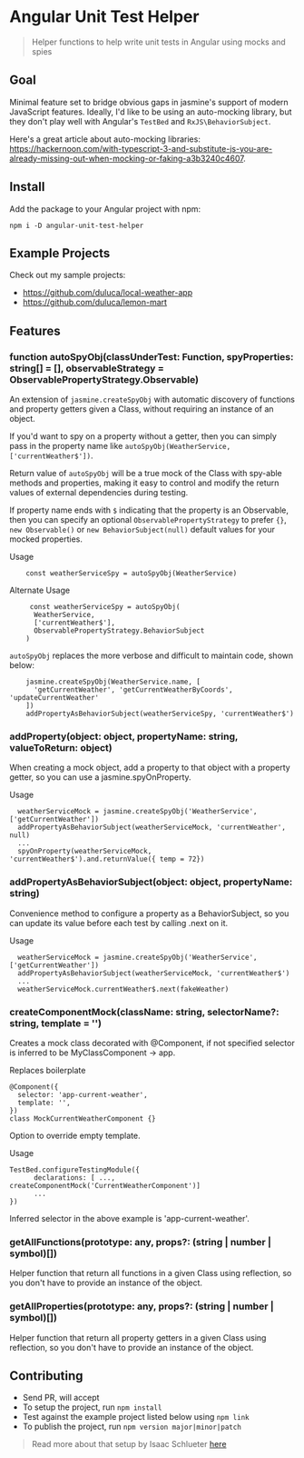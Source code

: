 # Angular Unit Test Helper
> Helper functions to help write unit tests in Angular using mocks and spies

## Goal
Minimal feature set to bridge obvious gaps in jasmine's support of modern JavaScript features. Ideally, I'd like to be using an auto-mocking library, but they don't play well with Angular's `TestBed` and `RxJS\BehaviorSubject`.

Here's a great article about auto-mocking libraries: https://hackernoon.com/with-typescript-3-and-substitute-js-you-are-already-missing-out-when-mocking-or-faking-a3b3240c4607.

## Install 
Add the package to your Angular project with npm: 
```
npm i -D angular-unit-test-helper
```

## Example Projects

Check out my sample projects:
 - https://github.com/duluca/local-weather-app
 - https://github.com/duluca/lemon-mart

## Features

### function autoSpyObj(classUnderTest: Function, spyProperties: string[] = [], observableStrategy = ObservablePropertyStrategy.Observable)

An extension of `jasmine.createSpyObj` with automatic discovery of functions and property getters given a Class, without requiring an instance of an object.

If you'd want to spy on a property without a getter, then you can simply pass in the property name like `autoSpyObj(WeatherService, ['currentWeather$'])`.

Return value of `autoSpyObj` will be a true mock of the Class with spy-able methods and properties, making it easy to control and modify the return values of external dependencies during testing.

If property name ends with `$` indicating that the property is an Observable, then you can specify an optional `ObservablePropertyStrategy` to prefer `{}`, `new Observable()` or `new BehaviorSubject(null)` default values for your mocked properties.

Usage
```
    const weatherServiceSpy = autoSpyObj(WeatherService)
```

Alternate Usage
```
     const weatherServiceSpy = autoSpyObj(
      WeatherService,
      ['currentWeather$'],
      ObservablePropertyStrategy.BehaviorSubject
    )
```

`autoSpyObj` replaces the more verbose and difficult to maintain code, shown below:
```
    jasmine.createSpyObj(WeatherService.name, [
      'getCurrentWeather', 'getCurrentWeatherByCoords', 'updateCurrentWeather'
    ])
    addPropertyAsBehaviorSubject(weatherServiceSpy, 'currentWeather$')
```

### addProperty(object: object, propertyName: string, valueToReturn: object)

When creating a mock object, add a property to that object with a property getter, so you can use a jasmine.spyOnProperty.

Usage
```
  weatherServiceMock = jasmine.createSpyObj('WeatherService', ['getCurrentWeather'])
  addPropertyAsBehaviorSubject(weatherServiceMock, 'currentWeather', null)
  ...
  spyOnProperty(weatherServiceMock, 'currentWeather$').and.returnValue({ temp = 72})
```

### addPropertyAsBehaviorSubject(object: object, propertyName: string)

Convenience method to configure a property as a BehaviorSubject, so you can update its value before each test by calling .next on it.

Usage
```
  weatherServiceMock = jasmine.createSpyObj('WeatherService', ['getCurrentWeather'])
  addPropertyAsBehaviorSubject(weatherServiceMock, 'currentWeather$')
  ...
  weatherServiceMock.currentWeather$.next(fakeWeather)
```

### createComponentMock(className: string, selectorName?: string, template = '')

Creates a mock class decorated with @Component, if not specified selector is inferred to be MyClassComponent -> app.

Replaces boilerplate
```
@Component({
  selector: 'app-current-weather',
  template: '',
})
class MockCurrentWeatherComponent {}
```

Option to override empty template.

Usage
```
TestBed.configureTestingModule({
      declarations: [ ..., createComponentMock('CurrentWeatherComponent')]
      ...
})
```
Inferred selector in the above example is 'app-current-weather'.

### getAllFunctions(prototype: any, props?: (string | number | symbol)[])

Helper function that return all functions in a given Class using reflection, so you don't have to provide an instance of the object.

### getAllProperties(prototype: any, props?: (string | number | symbol)[])

Helper function that return all property getters in a given Class using reflection, so you don't have to provide an instance of the object.

## Contributing

- Send PR, will accept
- To setup the project, run `npm install`
- Test against the example project listed below using `npm link`
- To publish the project, run `npm version major|minor|patch`
> Read more about that setup by Isaac Schlueter [here](https://blog.npmjs.org/post/184553141742/easy-automatic-npm-publishes)
